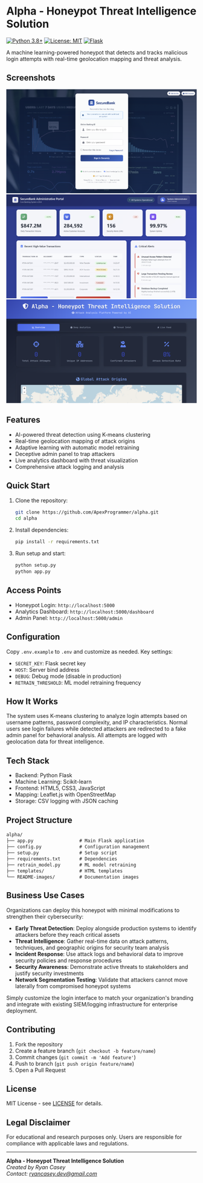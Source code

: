 # Alpha - Honeypot Threat Intelligence Solution

[![Python 3.8+](https://img.shields.io/badge/python-3.8+-blue.svg)](https://www.python.org/downloads/)
[![License: MIT](https://img.shields.io/badge/License-MIT-yellow.svg)](https://opensource.org/licenses/MIT)
[![Flask](https://img.shields.io/badge/Flask-2.3.3-green.svg)](https://flask.palletsprojects.com/)

A machine learning-powered honeypot that detects and tracks malicious login attempts with real-time geolocation mapping and threat analysis.

## Screenshots

![SecureBank Login Page](README-images/fake-login.png)
![SecureBank Admin Panel](README-images/fake-admin-panel.png)
![Analytics Dashboard](README-images/dashboard.png)

## Features

- AI-powered threat detection using K-means clustering
- Real-time geolocation mapping of attack origins
- Adaptive learning with automatic model retraining
- Deceptive admin panel to trap attackers
- Live analytics dashboard with threat visualization
- Comprehensive attack logging and analysis

## Quick Start

1. Clone the repository:
   ```bash
   git clone https://github.com/ApexProgrammer/alpha.git
   cd alpha
   ```

2. Install dependencies:
   ```bash
   pip install -r requirements.txt
   ```

3. Run setup and start:
   ```bash
   python setup.py
   python app.py
   ```

## Access Points

- Honeypot Login: `http://localhost:5000`
- Analytics Dashboard: `http://localhost:5000/dashboard`
- Admin Panel: `http://localhost:5000/admin`

## Configuration

Copy `.env.example` to `.env` and customize as needed. Key settings:

- `SECRET_KEY`: Flask secret key
- `HOST`: Server bind address
- `DEBUG`: Debug mode (disable in production)
- `RETRAIN_THRESHOLD`: ML model retraining frequency

## How It Works

The system uses K-means clustering to analyze login attempts based on username patterns, password complexity, and IP characteristics. Normal users see login failures while detected attackers are redirected to a fake admin panel for behavioral analysis. All attempts are logged with geolocation data for threat intelligence.

## Tech Stack

- Backend: Python Flask
- Machine Learning: Scikit-learn
- Frontend: HTML5, CSS3, JavaScript
- Mapping: Leaflet.js with OpenStreetMap
- Storage: CSV logging with JSON caching
## Project Structure

```
alpha/
├── app.py                 # Main Flask application
├── config.py              # Configuration management
├── setup.py               # Setup script
├── requirements.txt       # Dependencies
├── retrain_model.py       # ML model retraining
├── templates/             # HTML templates
└── README-images/         # Documentation images
```

## Business Use Cases

Organizations can deploy this honeypot with minimal modifications to strengthen their cybersecurity:

- **Early Threat Detection**: Deploy alongside production systems to identify attackers before they reach critical assets
- **Threat Intelligence**: Gather real-time data on attack patterns, techniques, and geographic origins for security team analysis
- **Incident Response**: Use attack logs and behavioral data to improve security policies and response procedures
- **Security Awareness**: Demonstrate active threats to stakeholders and justify security investments
- **Network Segmentation Testing**: Validate that attackers cannot move laterally from compromised honeypot systems

Simply customize the login interface to match your organization's branding and integrate with existing SIEM/logging infrastructure for enterprise deployment.

## Contributing

1. Fork the repository
2. Create a feature branch (`git checkout -b feature/name`)
3. Commit changes (`git commit -m 'Add feature'`)
4. Push to branch (`git push origin feature/name`)
5. Open a Pull Request

## License

MIT License - see [LICENSE](LICENSE) for details.

## Legal Disclaimer

For educational and research purposes only. Users are responsible for compliance with applicable laws and regulations.

---

**Alpha - Honeypot Threat Intelligence Solution**  
*Created by Ryan Casey*  
*Contact: ryancasey.dev@gmail.com*
